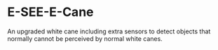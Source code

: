 # E-SEE-E-Cane

An upgraded white cane including extra sensors to detect objects that normally cannot be perceived by normal white canes.
